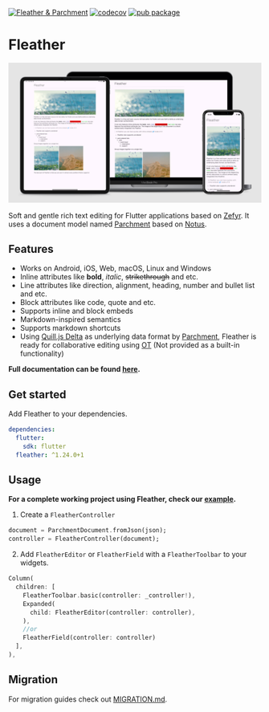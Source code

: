 [![Fleather & Parchment](https://github.com/fleather-editor/fleather/actions/workflows/fleather.yml/badge.svg)](https://github.com/fleather-editor/fleather/actions/workflows/fleather.yml)
[![codecov](https://codecov.io/gh/fleather-editor/fleather/branch/master/graph/badge.svg?token=JRNFZ218FY)](https://codecov.io/gh/fleather-editor/fleather)
[![pub package](https://img.shields.io/pub/v/fleather.svg)](https://pub.dartlang.org/packages/fleather)

# Fleather
![screenshot](https://github.com/fleather-editor/fleather/raw/master/packages/fleather/images/screenshot.png)

Soft and gentle rich text editing for Flutter applications based on [Zefyr](https://github.com/memspace/zefyr). It uses a document model named [Parchment](https://github.com/fleather-editor/fleather/tree/master/packages/parchment) based on [Notus](https://github.com/memspace/zefyr/tree/master/packages/notus).

## Features
* Works on Android, iOS, Web, macOS, Linux and Windows
* Inline attributes like **bold**, *italic*, ~~strikethrough~~ and etc.
* Line attributes like direction, alignment, heading, number and bullet list and etc.
* Block attributes like code, quote and etc.
* Supports inline and block embeds
* Markdown-inspired semantics
* Supports markdown shortcuts
* Using [Quill.js Delta](https://quilljs.com/docs/delta) as underlying data format by [Parchment](packages/parchment/README.md), Fleather is ready for collaborative editing using [OT](https://en.wikipedia.org/wiki/Operational_transformation) (Not provided as a built-in functionality)

**Full documentation can be found [here](https://fleather-editor.github.io/docs/getting-started/quick-start/).**

## Get started
Add Fleather to your dependencies.
```yaml
dependencies:
  flutter:
    sdk: flutter
  fleather: ^1.24.0+1
```

## Usage
**For a complete working project using Fleather, check our [example](https://github.com/fleather-editor/fleather/blob/master/packages/fleather/example/lib/main.dart).**

1. Create a `FleatherController`
```dart
document = ParchmentDocument.fromJson(json);
controller = FleatherController(document);
```
2. Add `FleatherEditor` or `FleatherField` with a `FleatherToolbar` to your widgets.
```dart
Column(
  children: [
    FleatherToolbar.basic(controller: _controller!),
    Expanded(
      child: FleatherEditor(controller: controller),
    ),
    //or
    FleatherField(controller: controller)
  ],
),
```

## Migration
For migration guides check out [MIGRATION.md](https://github.com/fleather-editor/fleather/blob/master/MIGRATION.md).
